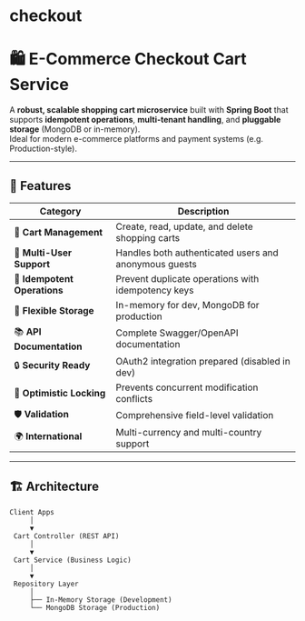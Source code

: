 # checkout
# 🛍️ E-Commerce Checkout Cart Service

A **robust, scalable shopping cart microservice** built with **Spring Boot** that supports **idempotent operations**, **multi-tenant handling**, and **pluggable storage** (MongoDB or in-memory).  
Ideal for modern e-commerce platforms and payment systems (e.g. Production-style).

---

## 🚀 Features

| Category | Description |
|-----------|-------------|
| 🛒 **Cart Management** | Create, read, update, and delete shopping carts |
| 👤 **Multi-User Support** | Handles both authenticated users and anonymous guests |
| 🔄 **Idempotent Operations** | Prevent duplicate operations with idempotency keys |
| 💾 **Flexible Storage** | In-memory for dev, MongoDB for production |
| 📚 **API Documentation** | Complete Swagger/OpenAPI documentation |
| 🔒 **Security Ready** | OAuth2 integration prepared (disabled in dev) |
| 🎯 **Optimistic Locking** | Prevents concurrent modification conflicts |
| 🛡️ **Validation** | Comprehensive field-level validation |
| 🌍 **International** | Multi-currency and multi-country support |

---

## 🏗️ Architecture

```text
Client Apps
     │
     ▼
 Cart Controller (REST API)
     │
     ▼
 Cart Service (Business Logic)
     │
     ▼
 Repository Layer
     │
     ├── In-Memory Storage (Development)
     └── MongoDB Storage (Production)


